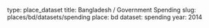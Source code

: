 type: place_dataset
title: Bangladesh / Government Spending
slug: places/bd/datasets/spending
place: bd
dataset: spending
year: 2014
